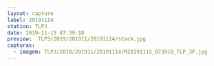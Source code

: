 ```yaml
---
layout: capture
label: 20191114
station: TLP3
date: 2019-11-15 07:39:18
preview:  TLP3/2019/201911/20191114/stack.jpg
capturas:
  - imagem: TLP3/2019/201911/20191114/M20191115_073918_TLP_3P.jpg
---
```

